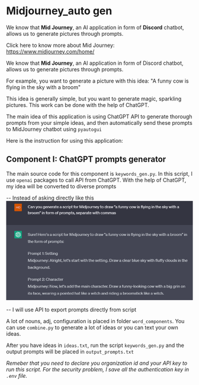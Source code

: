 # Midjourney_auto gen

We know that **Mid Journey**, an AI application in form of **Discord** chatbot, allows us to generate pictures through prompts.

Click here to know more about Mid Journey: https://www.midjourney.com/home/

We know that **Mid Journey**, an AI application in form of Discord chatbot, allows us to generate pictures through prompts.

For example, you want to generate a picture with this idea: "A funny cow is flying in the sky with a broom"

This idea is generally simple, but you want to generate magic, sparkling pictures. This work can be done with the help of ChatGPT.

The main idea of this application is using ChatGPT API to generate thorough prompts from your simple ideas, and then automatically send these prompts to MidJourney chatbot using `pyautogui`

Here is the instruction for using this application:

## Component I: ChatGPT prompts generator

The main source code for this component is `keywords_gen.py`. In this script, I use `openai` packages to call API from ChatGPT. With the help of ChatGPT, my idea will be converted to diverse prompts

-- Instead of asking directly like this
![](https://github.com/2uanDM/API-chatgpt/blob/main/raw/demo/askGPT.png)

-- I will use API to export prompts directly from script
![]()

A lot of nouns, adj, configuration is placed in folder `word_components`. You can use `combine.py` to generate a lot of ideas or you can text your own ideas.

After you have ideas in `ideas.txt`, run the script `keywords_gen.py` and the output prompts will be placed in `output_prompts.txt`

_Remeber that you need to declare you organization id and your API key to run this script. For the security problem, I save all the authentication key in `.env` file._
